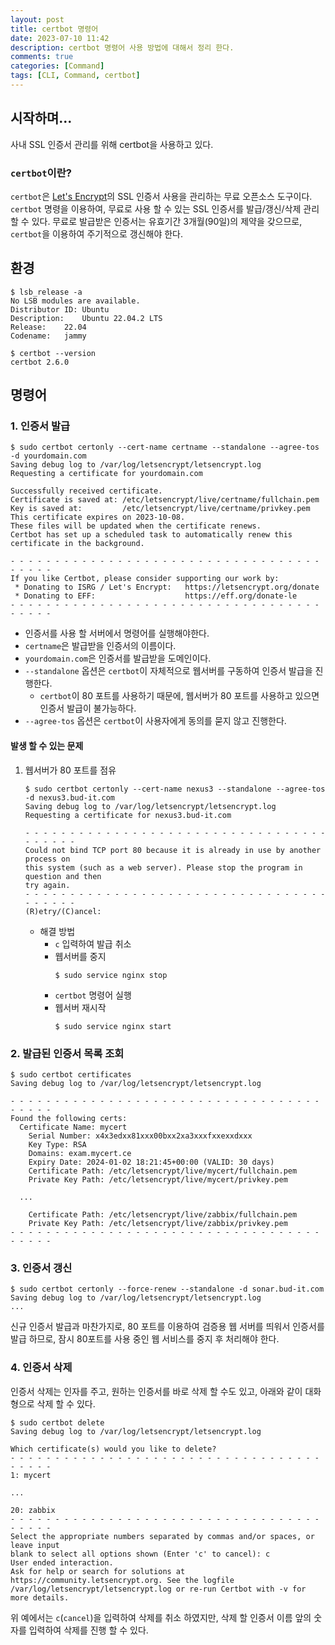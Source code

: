 ```yaml
---
layout: post
title: certbot 명령어
date: 2023-07-10 11:42
description: certbot 명령어 사용 방법에 대해서 정리 한다.
comments: true
categories: [Command]
tags: [CLI, Command, certbot]
---
```


## 시작하며...
사내 SSL 인증서 관리를 위해 certbot을 사용하고 있다.

### `certbot`이란?
`certbot`은 [Let's Encrypt](https://letsencrypt.org)의 SSL 인증서 사용을 관리하는 무료 오픈소스 도구이다.
`certbot` 명령을 이용하여, 무료로 사용 할 수 있는 SSL 인증서를 발급/갱신/삭제 관리 할 수 있다.
무료로 발급받은 인증서는 유효기간 3개월(90일)의 제약을 갖으므로, `certbot`을 이용하여 주기적으로 갱신해야 한다.

## 환경
```shell
$ lsb_release -a
No LSB modules are available.
Distributor ID:	Ubuntu
Description:	Ubuntu 22.04.2 LTS
Release:	22.04
Codename:	jammy

$ certbot --version
certbot 2.6.0
```

## 명령어
### 1. 인증서 발급
```shell
$ sudo certbot certonly --cert-name certname --standalone --agree-tos -d yourdomain.com
Saving debug log to /var/log/letsencrypt/letsencrypt.log
Requesting a certificate for yourdomain.com

Successfully received certificate.
Certificate is saved at: /etc/letsencrypt/live/certname/fullchain.pem
Key is saved at:         /etc/letsencrypt/live/certname/privkey.pem
This certificate expires on 2023-10-08.
These files will be updated when the certificate renews.
Certbot has set up a scheduled task to automatically renew this certificate in the background.

- - - - - - - - - - - - - - - - - - - - - - - - - - - - - - - - - - - - - - - -
If you like Certbot, please consider supporting our work by:
 * Donating to ISRG / Let's Encrypt:   https://letsencrypt.org/donate
 * Donating to EFF:                    https://eff.org/donate-le
- - - - - - - - - - - - - - - - - - - - - - - - - - - - - - - - - - - - - - - -
```
* 인증서를 사용 할 서버에서 명령어를 실행해야한다.
* `certname`은 발급받을 인증서의 이름이다.
* `yourdomain.com`은 인증서를 발급받을 도메인이다.
* `--standalone` 옵션은 `certbot`이 자체적으로 웹서버를 구동하여 인증서 발급을 진행한다.
   * `certbot`이 80 포트를 사용하기 때문에, 웹서버가 80 포트를 사용하고 있으면 인증서 발급이 불가능하다.
* `--agree-tos` 옵션은 `certbot`이 사용자에게 동의를 묻지 않고 진행한다.

#### 발생 할 수 있는 문제
1. 웹서버가 80 포트를 점유
   ```shell
   $ sudo certbot certonly --cert-name nexus3 --standalone --agree-tos -d nexus3.bud-it.com
   Saving debug log to /var/log/letsencrypt/letsencrypt.log
   Requesting a certificate for nexus3.bud-it.com
   
   - - - - - - - - - - - - - - - - - - - - - - - - - - - - - - - - - - - - - - - -
   Could not bind TCP port 80 because it is already in use by another process on
   this system (such as a web server). Please stop the program in question and then
   try again.
   - - - - - - - - - - - - - - - - - - - - - - - - - - - - - - - - - - - - - - - -
   (R)etry/(C)ancel:
   ```
   - 해결 방법
      - `c` 입력하여 발급 취소
      - 웹서버를 중지
        ```shell
        $ sudo service nginx stop
        ```
      - `certbot` 명령어 실행
      - 웹서버 재시작
        ```shell
        $ sudo service nginx start
        ```

### 2. 발급된 인증서 목록 조회
```shell
$ sudo certbot certificates
Saving debug log to /var/log/letsencrypt/letsencrypt.log

- - - - - - - - - - - - - - - - - - - - - - - - - - - - - - - - - - - - - - - -
Found the following certs:
  Certificate Name: mycert
    Serial Number: x4x3edxx81xxx00bxx2xa3xxxfxxexxdxxx
    Key Type: RSA
    Domains: exam.mycert.ce
    Expiry Date: 2024-01-02 18:21:45+00:00 (VALID: 30 days)
    Certificate Path: /etc/letsencrypt/live/mycert/fullchain.pem
    Private Key Path: /etc/letsencrypt/live/mycert/privkey.pem

  ...

    Certificate Path: /etc/letsencrypt/live/zabbix/fullchain.pem
    Private Key Path: /etc/letsencrypt/live/zabbix/privkey.pem
- - - - - - - - - - - - - - - - - - - - - - - - - - - - - - - - - - - - - - - -
```

### 3. 인증서 갱신
```shell
$ sudo certbot certonly --force-renew --standalone -d sonar.bud-it.com
Saving debug log to /var/log/letsencrypt/letsencrypt.log
...
```
신규 인증서 발급과 마찬가지로, 80 포트를 이용하여 검증용 웹 서버를 띄워서 인증서를 발급 하므로, 잠시 80포트를 사용 중인 웹 서비스를 중지 후 처리해야 한다.

### 4. 인증서 삭제
인증서 삭제는 인자를 주고, 원하는 인증서를 바로 삭제 할 수도 있고, 아래와 같이 대화형으로 삭제 할 수 있다.
```shell
$ sudo certbot delete
Saving debug log to /var/log/letsencrypt/letsencrypt.log

Which certificate(s) would you like to delete?
- - - - - - - - - - - - - - - - - - - - - - - - - - - - - - - - - - - - - - - -
1: mycert

...

20: zabbix
- - - - - - - - - - - - - - - - - - - - - - - - - - - - - - - - - - - - - - - -
Select the appropriate numbers separated by commas and/or spaces, or leave input
blank to select all options shown (Enter 'c' to cancel): c
User ended interaction.
Ask for help or search for solutions at https://community.letsencrypt.org. See the logfile /var/log/letsencrypt/letsencrypt.log or re-run Certbot with -v for more details.
```
위 예에서는 `c`(`cancel`)을 입력하여 삭제를 취소 하였지만, 삭제 할 인증서 이름 앞의 숫자를 입력하여 삭제를 진행 할 수 있다.
